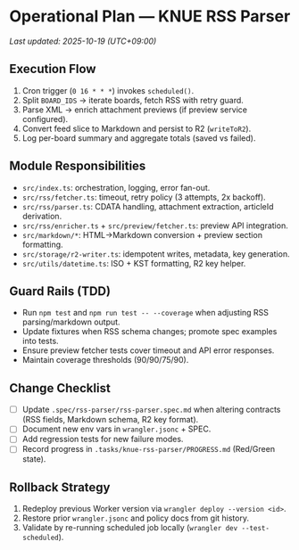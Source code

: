 # Operational Plan — KNUE RSS Parser

_Last updated: 2025-10-19 (UTC+09:00)_

## Execution Flow
1. Cron trigger (`0 16 * * *`) invokes `scheduled()`.
2. Split `BOARD_IDS` → iterate boards, fetch RSS with retry guard.
3. Parse XML → enrich attachment previews (if preview service configured).
4. Convert feed slice to Markdown and persist to R2 (`writeToR2`).
5. Log per-board summary and aggregate totals (saved vs failed).

## Module Responsibilities
- `src/index.ts`: orchestration, logging, error fan-out.
- `src/rss/fetcher.ts`: timeout, retry policy (3 attempts, 2x backoff).
- `src/rss/parser.ts`: CDATA handling, attachment extraction, articleId derivation.
- `src/rss/enricher.ts` + `src/preview/fetcher.ts`: preview API integration.
- `src/markdown/*`: HTML→Markdown conversion + preview section formatting.
- `src/storage/r2-writer.ts`: idempotent writes, metadata, key generation.
- `src/utils/datetime.ts`: ISO + KST formatting, R2 key helper.

## Guard Rails (TDD)
- Run `npm test` and `npm run test -- --coverage` when adjusting RSS parsing/markdown output.
- Update fixtures when RSS schema changes; promote spec examples into tests.
- Ensure preview fetcher tests cover timeout and API error responses.
- Maintain coverage thresholds (90/90/75/90).

## Change Checklist
- [ ] Update `.spec/rss-parser/rss-parser.spec.md` when altering contracts (RSS fields, Markdown schema, R2 key format).
- [ ] Document new env vars in `wrangler.jsonc` + SPEC.
- [ ] Add regression tests for new failure modes.
- [ ] Record progress in `.tasks/knue-rss-parser/PROGRESS.md` (Red/Green state).

## Rollback Strategy
1. Redeploy previous Worker version via `wrangler deploy --version <id>`.
2. Restore prior `wrangler.jsonc` and policy docs from git history.
3. Validate by re-running scheduled job locally (`wrangler dev --test-scheduled`).

